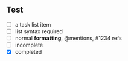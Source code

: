 ## Test
- [ ] a task list item
- [ ] list syntax required
- [ ] normal **formatting**, @mentions, #1234 refs
- [ ] incomplete
- [x] completed
